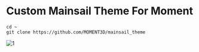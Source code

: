 # Custom Mainsail Theme For Moment

    cd ~
    git clone https://github.com/MOMENT3D/mainsail_theme
![1](https://github.com/MOMENT3D/mainsail_theme/assets/139463388/62803dee-e6ae-4c5f-8657-3c6a91589034)
